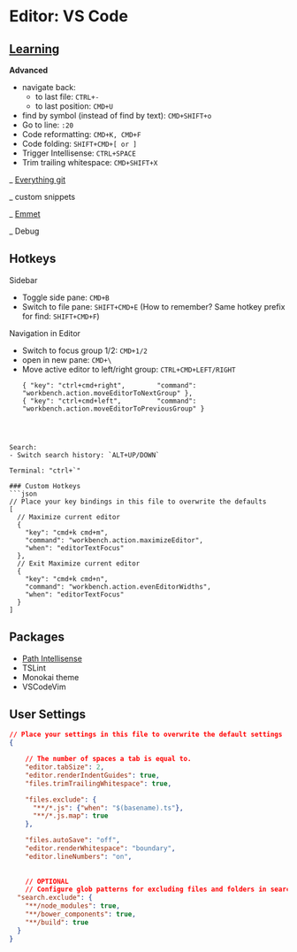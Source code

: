 # Editor: VS Code

## [Learning](http://code.visualstudio.com/docs)

**Advanced**
- navigate back:
  - to last file: `CTRL+-`
  - to last position: `CMD+U`
- find by symbol (instead of find by text): `CMD+SHIFT+o`
- Go to line: `:20`
- Code reformatting: `CMD+K, CMD+F`
- Code folding: `SHIFT+CMD+[ or ]`
- Trigger Intellisense: `CTRL+SPACE`
- Trim trailing whitespace: `CMD+SHIFT+X`

_ [Everything git](https://github.com/Microsoft/vscode-tips-and-tricks#task-runner)

_ custom snippets

_ [Emmet](http://code.visualstudio.com/docs/languages/html#_emmet-snippets)

_ Debug


## Hotkeys

Sidebar
- Toggle side pane: `CMD+B`
- Switch to file pane: `SHIFT+CMD+E` (How to remember? Same hotkey prefix for find: `SHIFT+CMD+F`)

Navigation in Editor
- Switch to focus group 1/2: `CMD+1/2`
- open in new pane: `CMD+\`
- Move active editor to left/right group: `CTRL+CMD+LEFT/RIGHT`
  ```
  { "key": "ctrl+cmd+right",        "command": "workbench.action.moveEditorToNextGroup" },
  { "key": "ctrl+cmd+left",         "command": "workbench.action.moveEditorToPreviousGroup" }
```



Search:
- Switch search history: `ALT+UP/DOWN` 

Terminal: "ctrl+`"

### Custom Hotkeys
```json
// Place your key bindings in this file to overwrite the defaults
[
  // Maximize current editor
  {
    "key": "cmd+k cmd+m",
    "command": "workbench.action.maximizeEditor",
    "when": "editorTextFocus"
  },
  // Exit Maximize current editor
  {
    "key": "cmd+k cmd+n",
    "command": "workbench.action.evenEditorWidths",
    "when": "editorTextFocus"
  }
]
```

## Packages
- [Path Intellisense](https://marketplace.visualstudio.com/items?itemName=christian-kohler.path-intellisense)
- TSLint
- Monokai theme
- VSCodeVim

## User Settings
```json
// Place your settings in this file to overwrite the default settings
{

    // The number of spaces a tab is equal to.
    "editor.tabSize": 2,
    "editor.renderIndentGuides": true,
    "files.trimTrailingWhitespace": true,

    "files.exclude": {
      "**/*.js": {"when": "$(basename).ts"},
      "**/*.js.map": true
    },

    "files.autoSave": "off",
    "editor.renderWhitespace": "boundary",
    "editor.lineNumbers": "on",
    
    
    // OPTIONAL
    // Configure glob patterns for excluding files and folders in searches. Inherits all glob patterns from the files.exclude setting.
  "search.exclude": {
    "**/node_modules": true,
    "**/bower_components": true,
    "**/build": true
  }
}
```